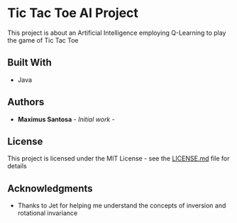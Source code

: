 # Tic Tac Toe AI Project

This project is about an Artificial Intelligence employing Q-Learning to play the game of Tic Tac Toe

## Built With

* Java

## Authors

* **Maximus Santosa** - *Initial work* - 

## License

This project is licensed under the MIT License - see the [LICENSE.md](LICENSE.md) file for details

## Acknowledgments

* Thanks to Jet for helping me understand the concepts of inversion and rotational invariance
